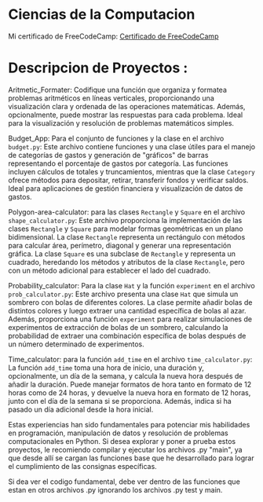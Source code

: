 
# Ciencias de la Computacion
Mi certificado de FreeCodeCamp: [Certificado de FreeCodeCamp](https://www.freecodecamp.org/certification/Knaus-Elias-Gustavo/scientific-computing-with-python-v7)
# Descripcion de Proyectos : 

Aritmetic_Formater: 
Codifique una función que organiza y formatea problemas aritméticos en líneas verticales, proporcionando una visualización clara y ordenada de las operaciones matemáticas. Además, opcionalmente, puede mostrar las respuestas para cada problema. Ideal para la visualización y resolución de problemas matemáticos simples.

Budget_App:
Para el conjunto de funciones y la clase en el archivo `budget.py`:
Este archivo contiene funciones y una clase útiles para el manejo de categorías de gastos y generación de "gráficos" de barras representando el porcentaje de gastos por categoría. Las funciones incluyen cálculos de totales y truncamientos, mientras que la clase `Category` ofrece métodos para depositar, retirar, transferir fondos y verificar saldos. Ideal para aplicaciones de gestión financiera y visualización de datos de gastos.

Polygon-area-calculator:
para las clases `Rectangle` y `Square` en el archivo `shape_calculator.py`:
Este archivo proporciona la implementación de las clases `Rectangle` y `Square` para modelar formas geométricas en un plano bidimensional. La clase `Rectangle` representa un rectángulo con métodos para calcular área, perímetro, diagonal y generar una representación gráfica. La clase `Square` es una subclase de `Rectangle` y representa un cuadrado, heredando los métodos y atributos de la clase `Rectangle`, pero con un método adicional para establecer el lado del cuadrado.

Probability_calculator:
Para la clase `Hat` y la función `experiment` en el archivo `prob_calculator.py`:
Este archivo presenta una clase `Hat` que simula un sombrero con bolas de diferentes colores. La clase permite añadir bolas de distintos colores y luego extraer una cantidad específica de bolas al azar. Además, proporciona una función `experiment` para realizar simulaciones de experimentos de extracción de bolas de un sombrero, calculando la probabilidad de extraer una combinación específica de bolas después de un número determinado de experimentos.

Time_calculator:
para la función `add_time` en el archivo `time_calculator.py`:
La función `add_time` toma una hora de inicio, una duración y, opcionalmente, un día de la semana, y calcula la nueva hora después de añadir la duración. Puede manejar formatos de hora tanto en formato de 12 horas como de 24 horas, y devuelve la nueva hora en formato de 12 horas, junto con el día de la semana si se proporciona. Además, indica si ha pasado un día adicional desde la hora inicial.



Estas experiencias han sido fundamentales para potenciar mis habilidades en programación, manipulación de datos y resolución de problemas computacionales en Python. Si desea explorar y poner a prueba estos proyectos, le recomiendo compilar y ejecutar los archivos .py "main", ya que desde allí se cargan las funciones base que he desarrollado para lograr el cumplimiento de las consignas específicas.

Si dea ver el codigo fundamental, debe ver dentro de las funciones que estan en otros archivos .py ignorando los archivos .py test y main.
